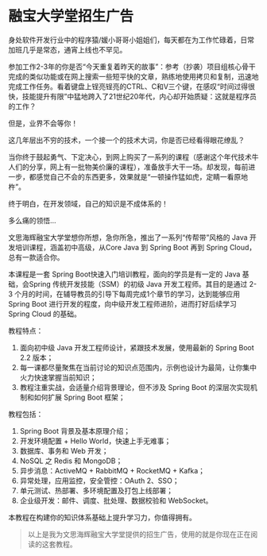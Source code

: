 # 融宝大学堂招生广告

身处软件开发行业中的程序猿/媛小哥哥小姐姐们，每天都在为工作忙碌着，日常加班几乎是常态，通宵上线也不罕见。

参加工作2-3年的你是否“今天重复着昨天的故事”：参考（抄袭）项目组核心骨干完成的类似功能或在网上搜索一些短平快的文章，熟练地使用拷贝和复制，迅速地完成工作任务。看着键盘上锃亮锃亮的CTRL、C和V三个键，在感叹“时间过得很快，技能提升有限”中猛地跨入了21世纪20年代，内心却开始质疑：这就是程序员的工作？

但是，业界不会等你！

这几年层出不穷的技术，一个接一个的技术大词，你是否已经看得眼花缭乱？

当你终于鼓起勇气、下定决心，到网上购买了一系列的课程（感谢这个年代技术牛人们的分享，网上有一批物美价廉的课程），准备放手大干一场。却发现，每前进一步，都感觉自己不会的东西更多，效果就是“一顿操作猛如虎，定睛一看原地杵”。

终于明白，在开发领域，自己的知识是不成体系的！

多么痛的领悟…

文思海辉融宝大学堂想你所想，急你所急，推出了一系列“传帮带”风格的 Java 开发培训课程，涵盖初中高级，从Core Java 到 Spring Boot 再到 Spring Cloud，总有一款适合你。

本课程是一套 Spring Boot快速入门培训教程，面向的学员是有一定的 Java 基础，会Spring 传统开发技能（SSM）的初级 Java 开发工程师。其目的是通过 2-3 个月的时间，在辅导教员的引导下每周完成1个章节的学习，达到能够应用 Spring Boot 进行开发的程度，向中级开发工程师进阶，进而打好后续学习 Spring Cloud 的基础。

教程特点：
1.	面向初中级 Java 开发工程师设计，紧跟技术发展，使用最新的 Spring Boot 2.2 版本；
2.	每一课都尽量聚焦在当前讨论的知识点范围内，示例也设计为最简，让你集中火力快速掌握当前知识；
3.	教程注重实战，会适量介绍背景理论，但不涉及 Spring Boot 的深层次实现机制和如何扩展 Spring Boot 框架；

教程包括：
1.	Spring Boot 背景及基本原理介绍；
2.	开发环境配置 + Hello World，快速上手无难事；
3.	数据库、事务和 Web 开发；
4.	NoSQL 之 Redis 和 MongoDB；
5.	异步消息：ActiveMQ + RabbitMQ + RocketMQ + Kafka；
6.	异常处理，应用监控，安全管控：OAuth 2、SSO；
7.	单元测试、热部署、多环境配置及打包上线部署；
8.	企业级开发：邮件、调度、批处理、数据校验和 WebSocket。

本教程在构建你的知识体系基础上提升学习力，你值得拥有。

> 以上是我为文思海辉融宝大学堂提供的招生广告，使用的就是你现在正在阅读的这套教程。
